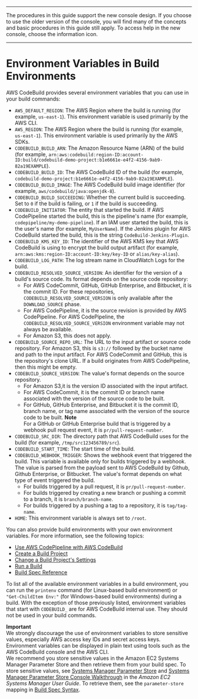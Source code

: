 --------

 The procedures in this guide support the new console design\. If you choose to use the older version of the console, you will find many of the concepts and basic procedures in this guide still apply\. To access help in the new console, choose the information icon\.

--------

# Environment Variables in Build Environments<a name="build-env-ref-env-vars"></a>

AWS CodeBuild provides several environment variables that you can use in your build commands:
+ `AWS_DEFAULT_REGION`: The AWS Region where the build is running \(for example, `us-east-1`\)\. This environment variable is used primarily by the AWS CLI\.
+ `AWS_REGION`: The AWS Region where the build is running \(for example, `us-east-1`\)\. This environment variable is used primarily by the AWS SDKs\.
+ `CODEBUILD_BUILD_ARN`: The Amazon Resource Name \(ARN\) of the build \(for example, `arn:aws:codebuild:region-ID:account-ID:build/codebuild-demo-project:b1e6661e-e4f2-4156-9ab9-82a19EXAMPLE`\)\.
+ `CODEBUILD_BUILD_ID`: The AWS CodeBuild ID of the build \(for example, `codebuild-demo-project:b1e6661e-e4f2-4156-9ab9-82a19EXAMPLE`\)\.
+ `CODEBUILD_BUILD_IMAGE`: The AWS CodeBuild build image identifier \(for example, `aws/codebuild/java:openjdk-8`\)\.
+ `CODEBUILD_BUILD_SUCCEEDING`: Whether the current build is succeeding\. Set to `0` if the build is failing, or `1` if the build is succeeding\.
+ `CODEBUILD_INITIATOR`: The entity that started the build\. If AWS CodePipeline started the build, this is the pipeline's name \(for example, `codepipeline/my-demo-pipeline`\)\. If an IAM user started the build, this is the user's name \(for example, `MyUserName`\)\. If the Jenkins plugin for AWS CodeBuild started the build, this is the string `CodeBuild-Jenkins-Plugin`\.
+ `CODEBUILD_KMS_KEY_ID`: The identifier of the AWS KMS key that AWS CodeBuild is using to encrypt the build output artifact \(for example, `arn:aws:kms:region-ID:account-ID:key/key-ID` or `alias/key-alias`\)\.
+ `CODEBUILD_LOG_PATH`: The log stream name in CloudWatch Logs for the build\.
+ `CODEBUILD_RESOLVED_SOURCE_VERSION`: An identifier for the version of a build's source code\. Its format depends on the source code repository:
  +  For AWS CodeCommit, GitHub, GitHub Enterprise, and Bitbucket, it is the commit ID\. For these repositories, `CODEBUILD_RESOLVED_SOURCE_VERSION` is only available after the `DOWNLOAD_SOURCE` phase\. 
  +  For AWS CodePipeline, it is the source revision is provided by AWS CodePipeline\. For AWS CodePipeline, the `CODEBUILD_RESOLVED_SOURCE_VERSION` environment variable may not always be available\. 
  +  For Amazon S3, this does not apply\. 
+ `CODEBUILD_SOURCE_REPO_URL`: The URL to the input artifact or source code repository\. For Amazon S3, this is `s3://` followed by the bucket name and path to the input artifact\. For AWS CodeCommit and GitHub, this is the repository's clone URL\. If a build originates from AWS CodePipeline, then this might be empty\.
+ `CODEBUILD_SOURCE_VERSION`: The value's format depends on the source repository\.
  + For Amazon S3,it is the version ID associated with the input artifact\.
  + For AWS CodeCommit, it is the commit ID or branch name associated with the version of the source code to be built\.
  + For GitHub, GitHub Enterprise, and Bitbucket it is the commit ID, branch name, or tag name associated with the version of the source code to be built\.
**Note**  
For a GitHub or GitHub Enterprise build that is triggered by a webhook pull request event, it is `pr/pull-request-number`\.
+ `CODEBUILD_SRC_DIR`: The directory path that AWS CodeBuild uses for the build \(for example, `/tmp/src123456789/src`\)\.
+ `CODEBUILD_START_TIME`: The start time of the build\.
+ `CODEBUILD_WEBHOOK_TRIGGER`: Shows the webhook event that triggered the build\. This variable is available only for builds triggered by a webhook\. The value is parsed from the payload sent to AWS CodeBuild by Github, Github Enterprise, or Bitbucket\. The value's format depends on what type of event triggered the build\.
  +  For builds triggered by a pull request, it is `pr/pull-request-number`\. 
  +  For builds triggered by creating a new branch or pushing a commit to a branch, it is `branch/branch-name`\. 
  +  For builds triggered by a pushing a tag to a repository, it is `tag/tag-name`\. 
+ `HOME`: This environment variable is always set to `/root`\.

You can also provide build environments with your own environment variables\. For more information, see the following topics:
+ [Use AWS CodePipeline with AWS CodeBuild](how-to-create-pipeline.md)
+ [Create a Build Project](create-project.md)
+ [Change a Build Project's Settings](change-project.md)
+ [Run a Build](run-build.md)
+ [Build Spec Reference](build-spec-ref.md)

To list all of the available environment variables in a build environment, you can run the `printenv` command \(for Linux\-based build environment\) or `"Get-ChildItem Env:"` \(for Windows\-based build environments\) during a build\. With the exception of those previously listed, environment variables that start with `CODEBUILD_` are for AWS CodeBuild internal use\. They should not be used in your build commands\.

**Important**  
We strongly discourage the use of environment variables to store sensitive values, especially AWS access key IDs and secret access keys\. Environment variables can be displayed in plain text using tools such as the AWS CodeBuild console and the AWS CLI\.  
We recommend you store sensitive values in the Amazon EC2 Systems Manager Parameter Store and then retrieve them from your build spec\. To store sensitive values, see [Systems Manager Parameter Store](https://docs.aws.amazon.com/systems-manager/latest/userguide/systems-manager-paramstore.html) and [Systems Manager Parameter Store Console Walkthrough](https://docs.aws.amazon.com/systems-manager/latest/userguide/sysman-paramstore-walk.html#sysman-paramstore-console) in the *Amazon EC2 Systems Manager User Guide*\. To retrieve them, see the `parameter-store` mapping in [Build Spec Syntax](build-spec-ref.md#build-spec-ref-syntax)\.